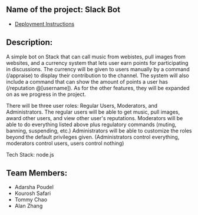 ## Name of the project: Slack Bot

* [Deployment Instructions](https://github.com/ucsb-cs48-s20/project-s2-t3-slack-bot/blob/master/docs/DEPLOY.md)

## Description:

A simple bot on Stack that can call music from webistes, pull images from websites, and a
currency system that lets user earn points for participating in discussions. The currency will be given to
users manually by a command (/appraise) to display their contribution to the channel. The system will also include
a command that can show the amount of points a user has (/reputation @[username]). As for the other features, they
will be expanded on as we progress in the project.

There will be three user roles: Regular Users, Moderators, and Administrators.
The regular users will be able to get music, pull images, award other users, and view other user's reputations.
Moderators will be able to do everything listed above plus regulatory commands (muting, banning, suspending, etc.)
Administrators will be able to customize the roles beyond the default privileges given.
(Administrators control everything, moderators control users, users control nothing)

Tech Stack: node.js

## Team Members:

- Adarsha Poudel
- Kourosh Safari
- Tommy Chao
- Alan Zhang
